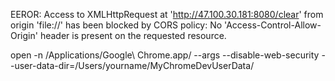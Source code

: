 
EEROR: 
Access to XMLHttpRequest at 'http://47.100.30.181:8080/clear' from origin 'file://' has been blocked by CORS policy: No 'Access-Control-Allow-Origin' header is present on the requested resource.

open -n /Applications/Google\ Chrome.app/ --args --disable-web-security  --user-data-dir=/Users/yourname/MyChromeDevUserData/